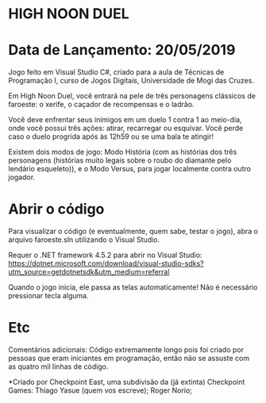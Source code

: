 # HIGH NOON DUEL
# Data de Lançamento: 20/05/2019

Jogo feito em Visual Studio C#, criado para a aula de Técnicas de Programação I, curso de Jogos Digitais, Universidade de Mogi das Cruzes. 

Em High Noon Duel, você entrará na pele de três personagens clássicos de faroeste: o xerife, o caçador de recompensas e o ladrão.

Você deve enfrentar seus inimigos em um duelo 1 contra 1 ao meio-dia, onde você possui três ações: atirar, recarregar ou esquivar. Você perde caso o duelo progrida após às 12h59 ou se uma bala te atingir!

Existem dois modos de jogo: Modo História (com as histórias dos três personagens (histórias muito legais sobre o roubo do diamante pelo lendário esqueleto)), e o Modo Versus, para jogar localmente contra outro jogador.

# Abrir o código

Para visualizar o código (e eventualmente, quem sabe, testar o jogo), abra o arquivo faroeste.sln utilizando o Visual Studio.

Requer o .NET framework 4.5.2 para abrir no Visual Studio: https://dotnet.microsoft.com/download/visual-studio-sdks?utm_source=getdotnetsdk&utm_medium=referral

Quando o jogo inicia, ele passa as telas automaticamente! Não é necessário pressionar tecla alguma.

# Etc
Comentários adicionais: Código extremamente longo pois foi criado por pessoas que eram iniciantes em programação, então não se assuste com as quatro mil linhas de código.

*Criado por Checkpoint East, uma subdivisão da (já extinta) Checkpoint Games: Thiago Yasue (quem vos escreve); Roger Norio;
